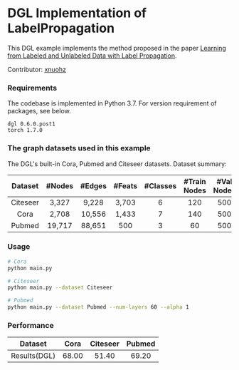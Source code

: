 # DGL Implementation of LabelPropagation

This DGL example implements the method proposed in the paper [Learning from Labeled and Unlabeled Data with Label Propagation](https://citeseerx.ist.psu.edu/viewdoc/download?doi=10.1.1.14.3864&rep=rep1&type=pdf).

Contributor: [xnuohz](https://github.com/xnuohz)

### Requirements
The codebase is implemented in Python 3.7. For version requirement of packages, see below.

```
dgl 0.6.0.post1
torch 1.7.0
```

### The graph datasets used in this example

The DGL's built-in Cora, Pubmed and Citeseer datasets. Dataset summary:

| Dataset  | #Nodes | #Edges | #Feats | #Classes | #Train Nodes | #Val Nodes | #Test Nodes |
| :------: | :----: | :----: | :----: | :------: | :----------: | :--------: | :---------: |
| Citeseer | 3,327  | 9,228  | 3,703  |    6     |     120      |    500     |    1000     |
|   Cora   | 2,708  | 10,556 | 1,433  |    7     |     140      |    500     |    1000     |
|  Pubmed  | 19,717 | 88,651 |  500   |    3     |      60      |    500     |    1000     |

### Usage

```bash
# Cora
python main.py

# Citeseer
python main.py --dataset Citeseer

# Pubmed
python main.py --dataset Pubmed --num-layers 60 --alpha 1
```

### Performance

|   Dataset    | Cora  | Citeseer | Pubmed |
| :----------: | :---: | :------: | :----: |
| Results(DGL) | 68.00 |  51.40   | 69.20  |

